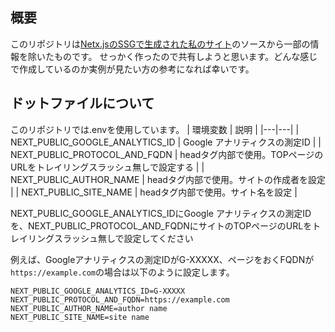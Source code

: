 ## 概要

このリポジトリは[Netx.jsのSSGで生成された私のサイト](https://midori-no-kiga.com/)のソースから一部の情報を除いたものです。
せっかく作ったので共有しようと思います。どんな感じで作成しているのか実例が見たい方の参考になれば幸いです。

## ドットファイルについて

このリポジトリでは.envを使用しています。
| 環境変数 | 説明 |
|---|---|
| NEXT_PUBLIC_GOOGLE_ANALYTICS_ID | Google アナリティクスの測定ID |
| NEXT_PUBLIC_PROTOCOL_AND_FQDN | headタグ内部で使用。TOPページのURLをトレイリングスラッシュ無しで設定する |
| NEXT_PUBLIC_AUTHOR_NAME | headタグ内部で使用。サイトの作成者を設定 |
| NEXT_PUBLIC_SITE_NAME | headタグ内部で使用。サイト名を設定 |

NEXT_PUBLIC_GOOGLE_ANALYTICS_IDにGoogle アナリティクスの測定IDを、NEXT_PUBLIC_PROTOCOL_AND_FQDNにサイトのTOPページのURLをトレイリングスラッシュ無しで設定してください

例えば、Googleアナリティクスの測定IDがG-XXXXX、ページをおくFQDNが`https://example.com`の場合は以下のように設定します。

```Dotenv
NEXT_PUBLIC_GOOGLE_ANALYTICS_ID=G-XXXXX
NEXT_PUBLIC_PROTOCOL_AND_FQDN=https://example.com
NEXT_PUBLIC_AUTHOR_NAME=author name
NEXT_PUBLIC_SITE_NAME=site name
```
